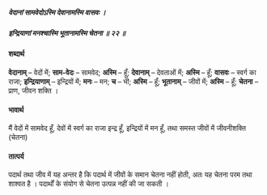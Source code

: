 ##### वेदानां सामवेदोऽस्मि देवानामस्मि वासवः ।
##### इन्द्रियाणां मनश्चास्मि भूतानामस्मि चेतना ॥ २२ ॥

#### शब्दार्थ

**वेदानाम्** – वेदों में; **साम-वेदः** – सामवेद; **अस्मि** – हूँ; **देवानाम्** – देवताओं में; **अस्मि** – हूँ; **वासवः** – स्वर्ग का राजा; **इन्द्रियाणाम्** – इन्द्रियों में; **मनः** – मन; **च** – भी; **अस्मि** – हूँ; **भूतानाम्** – जीवों में; **अस्मि** – हूँ; **चेतना** – प्राण, जीवन शक्ति ।

#### भावार्थ

मैं वेदों में सामवेद हूँ, देवों में स्वर्ग का राजा इन्द्र हूँ, इन्द्रियों में मन हूँ, तथा समस्त जीवों में जीवनीशक्ति (चेतना)

#### तात्पर्य

पदार्थ तथा जीव में यह अन्तर है कि पदार्थ में जीवों के समान चेतना नहीं होती, अतः यह चेतना परम तथा शाश्वत है । पदार्थों के संयोग से चेतना उत्पन्न नहीं की जा सकती ।